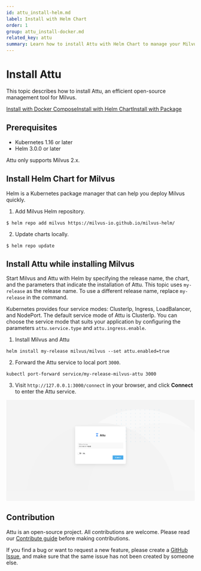 ```yaml
---
id: attu_install-helm.md
label: Install with Helm Chart
order: 1
group: attu_install-docker.md
related_key: attu
summary: Learn how to install Attu with Helm Chart to manage your Milvus service.
---
```


# Install Attu

This topic describes how to install Attu, an efficient open-source management tool for Milvus.

<div class="tab-wrapper"><a href="attu_install-docker.md" class=''>Install with Docker Compose</a><a href="attu_install-helm.md" class='active '>Install with Helm Chart</a><a href="attu_install-package.md" class=''>Install with Package</a></div>

## Prerequisites

- Kubernetes 1.16 or later
- Helm 3.0.0 or later

<div class="alert note">
Attu only supports Milvus 2.x.
</div>

## Install Helm Chart for Milvus

Helm is a Kubernetes package manager that can help you deploy Milvus quickly.

1. Add Milvus Helm repository.

```
$ helm repo add milvus https://milvus-io.github.io/milvus-helm/
```

2. Update charts locally.

```
$ helm repo update
```

## Install Attu while installing Milvus

Start Milvus and Attu with Helm by specifying the release name, the chart, and the parameters that indicate the installation of Attu. This topic uses `my-release` as the release name. To use a different release name, replace `my-release` in the command.

Kubernetes provides four service modes: ClusterIp, Ingress, LoadBalancer, and NodePort. The default service mode of Attu is ClusterIp. You can choose the  service mode that suits your application by configuring the parameters `attu.service.type` and `attu.ingress.enable`. 


1. Install Milvus and Attu

```
helm install my-release milvus/milvus --set attu.enabled=true
```

2. Forward the Attu service to local port `3000`.

```
kubectl port-forward service/my-release-milvus-attu 3000
```

3. Visit `http://127.0.0.1:3000/connect` in your browser, and click **Connect** to enter the Attu service.

![Attu_install](../../../../assets/attu/insight_install.png "Connect to the Attu service.")


## Contribution

Attu is an open-source project. All contributions are welcome. Please read our [Contribute guide](https://github.com/zilliztech/attu) before making contributions.

If you find a bug or want to request a new feature, please create a [GitHub Issue](https://github.com/zilliztech/attu), and make sure that the same issue has not been created by someone else.
